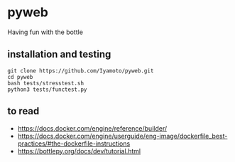 # pyweb
Having fun with the bottle

## installation and testing

    git clone https://github.com/Iyamoto/pyweb.git
    cd pyweb
    bash tests/stresstest.sh
    python3 tests/functest.py

## to read
* https://docs.docker.com/engine/reference/builder/
* https://docs.docker.com/engine/userguide/eng-image/dockerfile_best-practices/#the-dockerfile-instructions
* https://bottlepy.org/docs/dev/tutorial.html